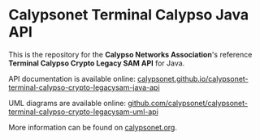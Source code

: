 # Calypsonet Terminal Calypso Java API

This is the repository for the **Calypso Networks Association**'s reference **Terminal Calypso Crypto Legacy SAM API** for Java.

API documentation is available online: [calypsonet.github.io/calypsonet-terminal-calypso-crypto-legacysam-java-api](https://calypsonet.github.io/calypsonet-terminal-calypso-crypto-legacysam-java-api)

UML diagrams are available online: [github.com/calypsonet/calypsonet-terminal-calypso-crypto-legacysam-uml-api](https://github.com/calypsonet/calypsonet-terminal-calypso-crypto-legacysam-uml-api)

More information can be found on [calypsonet.org](http://calypsonet.org).
